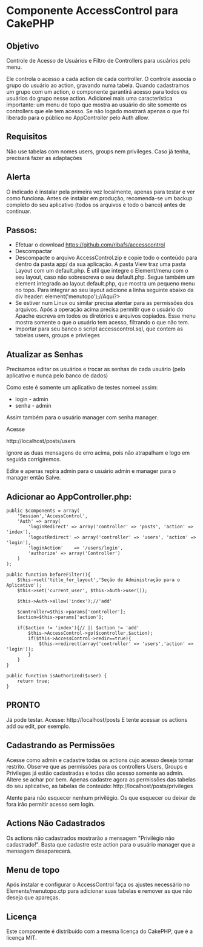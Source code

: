 # Componente AccessControl para CakePHP

## Objetivo 

Controle de Acesso de Usuários e Filtro de Controllers para usuários pelo menu.

Ele controla o acesso a cada action de cada controller.
O controle associa o grupo do usuário ao action, gravando numa tabela. Quando cadastramos um grupo com um action, o componente garantirá acesso para todos os usuários do grupo nesse action.
Adicionei mais uma característica importante: um menu de topo que mostra ao usuário do site somente os controllers que ele tem acesso. Se não logado mostrará apenas o que foi liberado para o público no AppController pelo Auth allow.


## Requisitos

Não use tabelas com nomes users, groups nem privileges. Caso já tenha, precisará fazer as adaptações


## Alerta

O indicado é instalar pela primeira vez localmente, apenas para testar e ver como funciona.
Antes de instalar em produção, recomenda-se um backup completo do seu aplicativo (todos os arquivos e todo o banco) antes de continuar.


## Passos:

- Efetuar o download
	https://github.com/ribafs/accesscontrol
- Descompactar
- Descompacte o arquivo AccessControl.zip e copie todo o conteúdo para dentro da pasta app/ da sua aplicação. A pasta View traz uma pasta Layout com um default.php. É util que integre o Element/menu com o seu layout, caso não sobrescreva o seu default.php. Segue também um element integrado ao layout default.php, que mostra um pequeno menu no topo. Para integrar ao seu layout adicione a linha seguinte abaixo da div header:
			<?php echo $this->element('menutopo');//Aqui?>
- Se estiver num Linux ou similar precisa atentar para as permissões dos arquivos. Após a operação acima precisa permitir que o usuário do Apache escreva em todos os diretórios e arquivos copiados.
	Esse menu mostra somente o que o usuário tem acesso, filtrando o que não tem.
- Importar para seu banco o script accesscontrol.sql, que contem as tabelas users, groups e privileges


## Atualizar as Senhas

Precisamos editar os usuários e trocar as senhas de cada usuário (pelo aplicativo e nunca pelo banco de dados)

Como este é somente um aplicativo de testes nomeei assim:

- login - admin
- senha - admin

Assim também para o usuário manager com senha manager.

Acesse

http://localhost/posts/users

Ignore as duas mensagens de erro acima, pois não atrapalham e logo em seguida corrigiremos.

Edite e apenas repira admin para o usuário admin e manager para o manager então Salve.


## Adicionar ao AppController.php:

	public $components = array(
		'Session','AccessControl',
		'Auth' => array(
		    'loginRedirect' => array('controller' => 'posts', 'action' => 'index'),
		    'logoutRedirect' => array('controller' => 'users', 'action' => 'login'),
			'loginAction'    => '/users/login',
		    'authorize' => array('Controller')
		)
	);

	public function beforeFilter(){
		$this->set('title_for_layout','Seção de Administração para o Aplicativo');
		$this->set('current_user', $this->Auth->user());

        $this->Auth->allow('index');//'add'

		$controller=$this->params['controller']; 
		$action=$this->params['action']; 

		if($action != 'index'){// || $action != 'add'
			$this->AccessControl->go($controller,$action); 		 
			if($this->AccessControl->redir==true){ 
				$this->redirect(array('controller' => 'users','action' => 'login'));
			}
		}
	} 

	public function isAuthorized($user) {
		return true;
	}



## PRONTO

Já pode testar. Acesse:
http://localhost/posts
E tente acessar os actions add ou edit, por exemplo.


## Cadastrando as Permissões

Acesse como admin e cadastre todas os actions cujo acesso deseja tornar restrito.
Observe que as permissões para os controllers Users, Groups e Privileges já estão cadastradas e todas dão acesso somente ao admin. Altere se achar por bem.
Apenas cadastre agora as permissões das tabelas do seu aplicativo, as tabelas de conteúdo:
http://localhost/posts/privileges

Atente para não esquecer nenhum privilégio. Os que esquecer ou deixar de fora irão permitir acesso sem login.


## Actions Não Cadastrados

Os actions não cadastrados mostrarão a mensagem "Privilégio não cadastrado!".
Basta que cadastre este action para o usuário manager que a mensagem desaparecerá.


## Menu de topo

Após instalar e configurar o AccessControl faça os ajustes necessário no Elements/menutopo.ctp para adicionar suas tabelas e remover as que não deseja que apareças.


## Licença

Este componente é distribuído com a mesma licença do CakePHP, que é a licença MIT.

